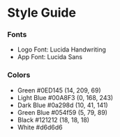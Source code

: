 # Style Guide

### Fonts

- Logo Font: Lucida Handwriting
- App Font: Lucida Sans

### Colors

- Green #0ED145 (14, 209, 69)
- Light Blue #00A8F3 (0, 168, 243)
- Dark Blue #0a298d (10, 41, 141)
- Green Blue #054f59 (5, 79, 89)
- Black #121212 (18, 18, 18)
- White #d6d6d6
